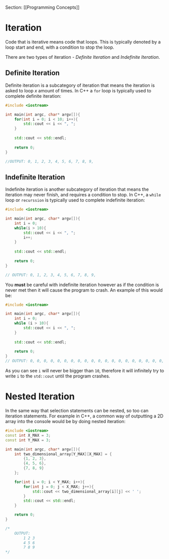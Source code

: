 Section: [[Programming Concepts]]

# Iteration
Code that is iterative means code that loops. This is typically denoted by a loop start and end, with a condition to stop the loop.

There are two types of iteration - *Definite Iteration* and *Indefinite Iteration*.

## Definite Iteration
Definite iteration is a subcategory of iteration that means the iteration is asked to loop *x* amount of times.
In C++ a `for` loop is typically used to complete definite iteration:
```cpp
#include <iostream>

int main(int argc, char* argv[]){
	for(int i = 0; i < 10; i++){
		std::cout << i << ", ";
	}
	
	std::cout << std::endl;
	
	return 0;
}

//OUTPUT: 0, 1, 2, 3, 4, 5, 6, 7, 8, 9, 
```

## Indefinite Iteration
Indefinite iteration is another subcategory of iteration that means the iteration may never finish, and requires a condition to stop.
In C++, a `while` loop or `recurssion` is typically used to complete indefinite iteration:
```cpp
#include <iostream>

int main(int argc, char* argv[]){
	int i = 0;
	while(i > 10){
		std::cout << i << ", ";
		i++;
	}
	
	std::cout << std::endl;
	
	return 0;
}

// OUTPUT: 0, 1, 2, 3, 4, 5, 6, 7, 8, 9, 
```

You **must** be careful with indefinite iteration however as if the condition is never met then it will cause the program to crash. An example of this would be:
```cpp
#include <iostream>

int main(int argc, char* argv[]){
	int i = 0;
	while (i > 10){
		std::cout << i << ", ";
	}
	
	std::cout << std::endl;
	
	return 0;
}
// OUTPUT: 0, 0, 0, 0, 0, 0, 0, 0, 0, 0, 0, 0, 0, 0, 0, 0, 0, 0, 0, 0, 0, 0, 0, 
```

As you can see `i` will never be bigger than `10`, therefore it will infinitely try to write `i` to the `std::cout` until the program crashes.

# Nested Iteration
In the same way that selection statements can be nested, so too can iteration statements.
For example in C++, a common way of outputting a 2D array into the console would be by doing nested iteration:
```cpp
#include <iostream>
const int X_MAX = 3;
const int Y_MAX = 3;

int main(int argc, char* argv[]){
	int two_dimensional_array[Y_MAX][X_MAX] = {
		{1, 2, 3},
		{4, 5, 6},
		{7, 8, 9}
	};

	for(int i = 0; i < Y_MAX; i++){
		for(int j = 0; j < X_MAX; j++){
			std::cout << two_dimensional_array[i][j] << ' ';
		}
		std::cout << std::endl;
	}

	return 0;
}

/*
	OUTPUT:
		1 2 3 
		4 5 6 
		7 8 9 
*/
```

